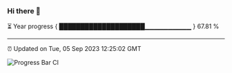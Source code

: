 ### Hi there 👋

⏳ Year progress { ████████████████████▁▁▁▁▁▁▁▁▁▁ } 67.81 %

---

⏰ Updated on Tue, 05 Sep 2023 12:25:02 GMT

![Progress Bar CI](https://github.com/liununu/liununu/workflows/Progress%20Bar%20CI/badge.svg)
